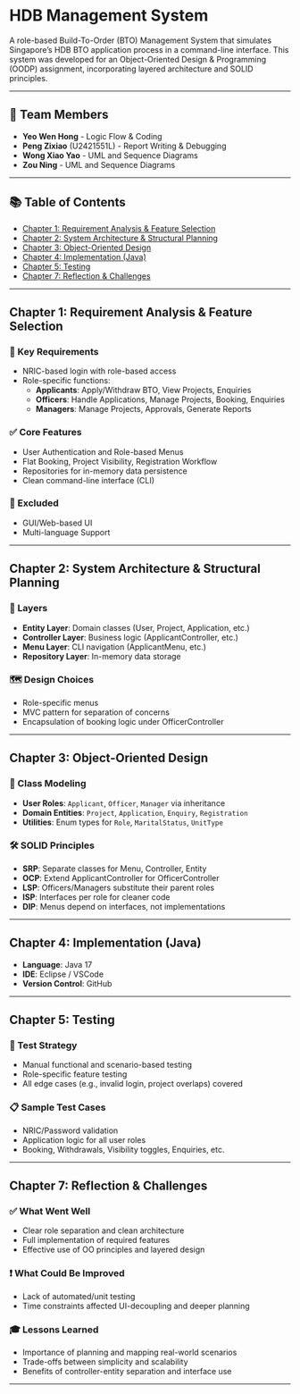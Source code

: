 # HDB Management System

A role-based Build-To-Order (BTO) Management System that simulates Singapore’s HDB BTO application process in a command-line interface. This system was developed for an Object-Oriented Design & Programming (OODP) assignment, incorporating layered architecture and SOLID principles.

---

## 👥 Team Members

- **Yeo Wen Hong** - Logic Flow & Coding  
- **Peng Zixiao** (U2421551L) - Report Writing & Debugging  
- **Wong Xiao Yao** - UML and Sequence Diagrams  
- **Zou Ning** - UML and Sequence Diagrams  

---

## 📚 Table of Contents

- [Chapter 1: Requirement Analysis & Feature Selection](#chapter-1-requirement-analysis--feature-selection)
- [Chapter 2: System Architecture & Structural Planning](#chapter-2-system-architecture--structural-planning)
- [Chapter 3: Object-Oriented Design](#chapter-3-object-oriented-design)
- [Chapter 4: Implementation (Java)](#chapter-4-implementation-java)
- [Chapter 5: Testing](#chapter-5-testing)
- [Chapter 7: Reflection & Challenges](#chapter-7-reflection--challenges)

---

## Chapter 1: Requirement Analysis & Feature Selection

### 🎯 Key Requirements
- NRIC-based login with role-based access
- Role-specific functions:
  - **Applicants**: Apply/Withdraw BTO, View Projects, Enquiries
  - **Officers**: Handle Applications, Manage Projects, Booking, Enquiries
  - **Managers**: Manage Projects, Approvals, Generate Reports

### ✅ Core Features
- User Authentication and Role-based Menus
- Flat Booking, Project Visibility, Registration Workflow
- Repositories for in-memory data persistence
- Clean command-line interface (CLI)

### 🚫 Excluded
- GUI/Web-based UI
- Multi-language Support

---

## Chapter 2: System Architecture & Structural Planning

### 🧱 Layers
- **Entity Layer**: Domain classes (User, Project, Application, etc.)
- **Controller Layer**: Business logic (ApplicantController, etc.)
- **Menu Layer**: CLI navigation (ApplicantMenu, etc.)
- **Repository Layer**: In-memory data storage

### 🗺️ Design Choices
- Role-specific menus
- MVC pattern for separation of concerns
- Encapsulation of booking logic under OfficerController

---

## Chapter 3: Object-Oriented Design

### 🧩 Class Modeling
- **User Roles**: `Applicant`, `Officer`, `Manager` via inheritance
- **Domain Entities**: `Project`, `Application`, `Enquiry`, `Registration`
- **Utilities**: Enum types for `Role`, `MaritalStatus`, `UnitType`

### 🛠️ SOLID Principles
- **SRP**: Separate classes for Menu, Controller, Entity
- **OCP**: Extend ApplicantController for OfficerController
- **LSP**: Officers/Managers substitute their parent roles
- **ISP**: Interfaces per role for cleaner code
- **DIP**: Menus depend on interfaces, not implementations

---

## Chapter 4: Implementation (Java)

- **Language**: Java 17
- **IDE**: Eclipse / VSCode
- **Version Control**: GitHub

---

## Chapter 5: Testing

### 🧪 Test Strategy
- Manual functional and scenario-based testing
- Role-specific feature testing
- All edge cases (e.g., invalid login, project overlaps) covered

### 📋 Sample Test Cases
- NRIC/Password validation
- Application logic for all user roles
- Booking, Withdrawals, Visibility toggles, Enquiries, etc.

---

## Chapter 7: Reflection & Challenges

### ✅ What Went Well
- Clear role separation and clean architecture
- Full implementation of required features
- Effective use of OO principles and layered design

### ❗ What Could Be Improved
- Lack of automated/unit testing
- Time constraints affected UI-decoupling and deeper planning

### 🎓 Lessons Learned
- Importance of planning and mapping real-world scenarios
- Trade-offs between simplicity and scalability
- Benefits of controller-entity separation and interface use

---
